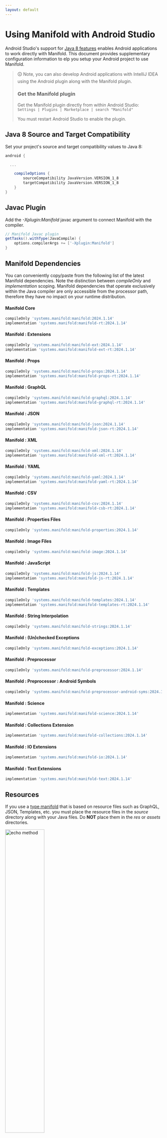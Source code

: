 ```yaml
---
layout: default
---
```


# Using Manifold with Android Studio

Android Studio's support for [Java 8 features](https://developer.android.com/studio/write/java8-support.html) enables
Android applications to work directly with Manifold. This document provides supplementary configuration information to
elp you setup your Android project to use Manifold.

>🛈 Note, you can also develop Android applications with IntelliJ IDEA using the Android plugin along with the Manifold
>plugin. 
>
>### Get the Manifold plugin
>Get the Manifold plugin directly from within Android Studio:
><br>
>`Settings | Plugins | Marketplace | search "Manifold"`
><br>
> 
>You must restart Android Studio to enable the plugin. 
 
## Java 8 Source and Target Compatibility 
Set your project's source and target compatibility values to Java 8:

```groovy
android {

  ...

    compileOptions {
        sourceCompatibility JavaVersion.VERSION_1_8
        targetCompatibility JavaVersion.VERSION_1_8
    }
}
```

## Javac Plugin
Add the *-Xplugin:Manifold* javac argument to connect Manifold with the compiler.

```groovy
// Manifold Javac plugin
getTasks().withType(JavaCompile) {
    options.compilerArgs += ['-Xplugin:Manifold']
}
```    

## Manifold Dependencies
You can conveniently copy/paste from the following list of the latest Manifold dependencies. Note the distinction
between *compileOnly* and *implementation* scoping. Manifold dependencies that operate exclusively within the
Java compiler are only accessible from the processor path, therefore they have no impact on your runtime distribution.

#### Manifold Core
```groovy
compileOnly 'systems.manifold:manifold:2024.1.14'
implementation 'systems.manifold:manifold-rt:2024.1.14'
```
#### Manifold : Extensions
```groovy
compileOnly 'systems.manifold:manifold-ext:2024.1.14'
implementation 'systems.manifold:manifold-ext-rt:2024.1.14'
```
#### Manifold : Props
```groovy
compileOnly 'systems.manifold:manifold-props:2024.1.14'
implementation 'systems.manifold:manifold-props-rt:2024.1.14'
```
#### Manifold : GraphQL
```groovy
compileOnly 'systems.manifold:manifold-graphql:2024.1.14'
implementation 'systems.manifold:manifold-graphql-rt:2024.1.14'
```
#### Manifold : JSON
```groovy
compileOnly 'systems.manifold:manifold-json:2024.1.14'
implementation 'systems.manifold:manifold-json-rt:2024.1.14'
```
#### Manifold : XML
```groovy
compileOnly 'systems.manifold:manifold-xml:2024.1.14'
implementation 'systems.manifold:manifold-xml-rt:2024.1.14'
```
#### Manifold : YAML
```groovy
compileOnly 'systems.manifold:manifold-yaml:2024.1.14'
implementation 'systems.manifold:manifold-yaml-rt:2024.1.14'
```
#### Manifold : CSV
```groovy
compileOnly 'systems.manifold:manifold-csv:2024.1.14'
implementation 'systems.manifold:manifold-csb-rt:2024.1.14'
```
#### Manifold : Properties Files
```groovy
compileOnly 'systems.manifold:manifold-properties:2024.1.14'
```
#### Manifold : Image Files
```groovy
compileOnly 'systems.manifold:manifold-image:2024.1.14'
```
#### Manifold : JavaScript
```groovy
compileOnly 'systems.manifold:manifold-js:2024.1.14'
implementation 'systems.manifold:manifold-js-rt:2024.1.14'
```
#### Manifold : Templates
```groovy
compileOnly 'systems.manifold:manifold-templates:2024.1.14'
implementation 'systems.manifold:manifold-templates-rt:2024.1.14'
```
#### Manifold : String Interpolation
```groovy
compileOnly 'systems.manifold:manifold-strings:2024.1.14'
```
#### Manifold : (Un)checked Exceptions
```groovy
compileOnly 'systems.manifold:manifold-exceptions:2024.1.14'
```
#### Manifold : Preprocessor
```groovy
compileOnly 'systems.manifold:manifold-preprocessor:2024.1.14'
```
#### Manifold : Preprocessor : Android Symbols
```groovy
compileOnly 'systems.manifold:manifold-preprocessor-android-syms:2024.1.14'
```
#### Manifold : Science
```groovy
implementation 'systems.manifold:manifold-science:2024.1.14'
```
#### Manifold : Collections Extension
```groovy
implementation 'systems.manifold:manifold-collections:2024.1.14'
```
#### Manifold : IO Extensions
```groovy
implementation 'systems.manifold:manifold-io:2024.1.14'
```
#### Manifold : Text Extensions
```groovy
implementation 'systems.manifold:manifold-text:2024.1.14'
```

## Resources

If you use a [type manifold](https://github.com/manifold-systems/manifold/tree/master/manifold-core-parent/manifold#the-big-picture)
that is based on resource files such as GraphQL, JSON, Templates, etc. you must place the resource files in the 
*source* directory along with your Java files.  Do **NOT** place them in the *res* or *assets* directories.
 
<p><img src="http://manifold.systems/images/android_resources.png" alt="echo method" width="50%" height="50%"/></p> 

## Preprocessor and build variant symbols

If you use the [preprocessor](https://github.com/manifold-systems/manifold/tree/master/manifold-deps-parent/manifold-preprocessor),
you can directly reference Android build variant symbols with the [manifold-preprocessor-android-syms](https://github.com/manifold-systems/manifold/tree/master/manifold-deps-parent/manifold-preprocessor-android-syms)
dependency.
```java
#if FLAVOR == "paid"
  @Override
  public void specialMethod(Foo foo) {
  ...
  }
#endif
```
build.gradle
```groovy
dependencies {
    ...
    compileOnly 'systems.manifold:manifold-preprocessor:2024.1.14'
    compileOnly 'systems.manifold:manifold-preprocessor-android-syms:2024.1.14'
}
```